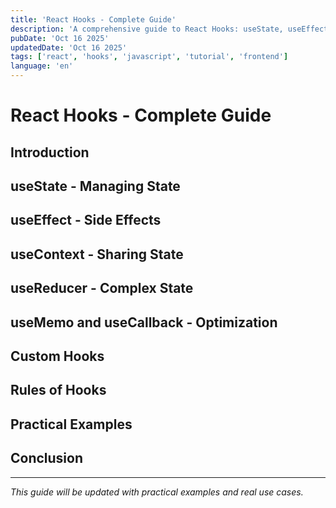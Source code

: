 ```yaml
---
title: 'React Hooks - Complete Guide'
description: 'A comprehensive guide to React Hooks: useState, useEffect, useContext, and custom hooks.'
pubDate: 'Oct 16 2025'
updatedDate: 'Oct 16 2025'
tags: ['react', 'hooks', 'javascript', 'tutorial', 'frontend']
language: 'en'
---
```


# React Hooks - Complete Guide

## Introduction

<!-- Write here about what hooks are and why they were created -->

## useState - Managing State

<!-- Explain useState with practical examples -->

## useEffect - Side Effects

<!-- Detail useEffect, lifecycle, cleanup, dependencies -->

## useContext - Sharing State

<!-- Demonstrate how to use Context API with hooks -->

## useReducer - Complex State

<!-- Explain when and how to use useReducer -->

## useMemo and useCallback - Optimization

<!-- Cover performance and when to use these hooks -->

## Custom Hooks

<!-- Show how to create and reuse custom hooks -->

## Rules of Hooks

<!-- List and explain the fundamental rules -->

## Practical Examples

<!-- Add real projects using hooks -->

## Conclusion

<!-- Summary and next steps -->

---

*This guide will be updated with practical examples and real use cases.*